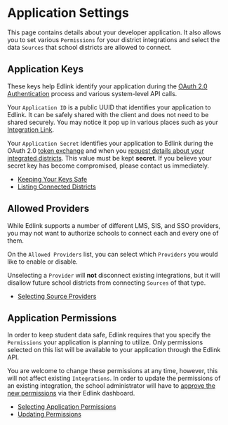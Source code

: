 # Application Settings

This page contains details about your developer application. It also allows you to set various `Permissions` for your district integrations and select the data `Sources` that school districts are allowed to connect.

## Application Keys

These keys help Edlink identify your application during the [OAuth 2.0 Authentication]() process and various system-level API calls.

Your `Application ID` is a public UUID that identifies your application to Edlink. It can be safely shared with the client and does not need to be shared securely. You may notice it pop up in various places such as your [Integration Link]().

Your `Application Secret` identifies your application to Edlink during the OAuth 2.0 [token exchange]() and when you [request details about your integrated districts](). This value must be kept **secret**. If you believe your secret key has become compromised, please contact us immediately.

<ul class="related">
    <li>
        <a href="">Keeping Your Keys Safe</a>
    </li>
    <li>
        <a href="">Listing Connected Districts</a>
    </li>
</ul>

## Allowed Providers

While Edlink supports a number of different LMS, SIS, and SSO providers, you may not want to authorize schools to connect each and every one of them.

On the `Allowed Providers` list, you can select which `Providers` you would like to enable or disable.

Unselecting a `Provider` will **not** disconnect existing integrations, but it will disallow future school districts from connecting `Sources` of that type.

<ul class="related">
    <li>
        <a href="">Selecting Source Providers</a>
    </li>
</ul>

## Application Permissions

In order to keep student data safe, Edlink requires that you specify the `Permissions` your application is planning to utilize. Only permissions selected on this list will be available to your application through the Edlink API.

You are welcome to change these permissions at any time, however, this will not affect existing `Integrations`. In order to update the permissions of an existing integration, the school administrator will have to [approve the new permissions]() via their Edlink dashboard.

<ul class="related">
    <li>
        <a href="">Selecting Application Permissions</a>
    </li>
    <li>
        <a href="">Updating Permissions</a>
    </li>
</ul>